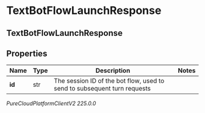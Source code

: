 # TextBotFlowLaunchResponse

## TextBotFlowLaunchResponse

## Properties

|Name | Type | Description | Notes|
|------------ | ------------- | ------------- | -------------|
| **id** | str | The session ID of the bot flow, used to send to subsequent turn requests | |



_PureCloudPlatformClientV2 225.0.0_
